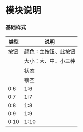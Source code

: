 # 模块说明

### 基础样式

| 类型 | 说明 |
| -- | -- |
| 按钮 | 颜色：主按钮、此按钮 |
|      | 大小：大、中、小三种 |
|      | 状态 |
|      | 镂空 |
| 0:6 | 1:6 |
| 0:7 | 1:7 |
| 0:8 | 1:8 |
| 0:9 | 1:9 |
| 0:10 | 1:10 |

